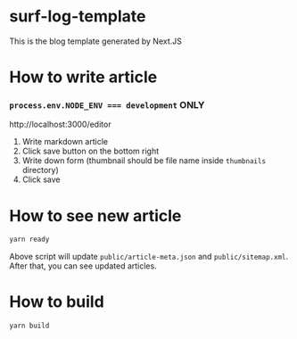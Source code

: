 # surf-log-template

This is the blog template generated by Next.JS

# How to write article

### `process.env.NODE_ENV === development` ONLY
http://localhost:3000/editor

1. Write markdown article
2. Click save button on the bottom right
3. Write down form (thumbnail should be file name inside `thumbnails` directory)
4. Click save

# How to see new article

```bash
yarn ready
```
Above script will update `public/article-meta.json` and `public/sitemap.xml`.
After that, you can see updated articles.

# How to build
```bash
yarn build
```